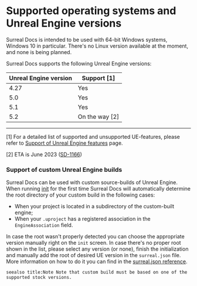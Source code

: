 # Supported operating systems and Unreal Engine versions

Surreal Docs is intended to be used with 64-bit Windows systems, Windows 10 in particular. There's no Linux version available at the moment, and none is being planned.

Surreal Docs supports the following Unreal Engine versions:

| Unreal Engine version | Support [1]    |
|-----------------------|----------------|
| 4.27                  | Yes            |
| 5.0                   | Yes            |
| 5.1                   | Yes            |
| 5.2                   | On the way [2] |

***

[1] For a detailed list of supported and unsupported UE-features, please refer
to [Support of Unreal Engine features](docs/ue-features-support) page.

[2] ETA is June 2023 ([SD-1166](https://issues.internal.medelfor.com/youtrack/issue/SD-1166/Support-of-5.2-UE "SD-1166"))

### Support of custom Unreal Engine builds

Surreal Docs can be used with custom source-builds of Unreal Engine. When running [init](docs/cli/init "init command") for the first time Surreal Docs will automatically determine the root directory of your custom build in the following cases:
- When your project is located in a subdirectory of the custom-built engine;
- When your `.uproject` has a registered association in the `EngineAssociation` field.

In case the root wasn't properly detected you can choose the appropriate version manually right on the `init` screen. In case there's no proper root shown in the list, please select any version (or none), finish the initialization and manually add the root of desired UE version in the `surreal.json` file. More information on how to do it you can find in the [surreal.json reference](docs/surreal-json "surreal.json reference").

``seealso
title:Note
Note that custom build must be based on one of the supported stock versions.
``

